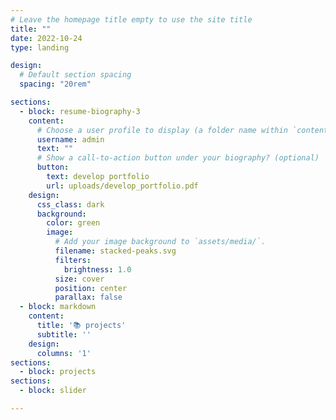 ```yaml
---
# Leave the homepage title empty to use the site title
title: ""
date: 2022-10-24
type: landing

design:
  # Default section spacing
  spacing: "20rem"

sections:
  - block: resume-biography-3
    content:
      # Choose a user profile to display (a folder name within `content/authors/`)
      username: admin
      text: ""
      # Show a call-to-action button under your biography? (optional)
      button:
        text: develop portfolio
        url: uploads/develop_portfolio.pdf
    design:
      css_class: dark
      background:
        color: green
        image:
          # Add your image background to `assets/media/`.
          filename: stacked-peaks.svg
          filters:
            brightness: 1.0
          size: cover
          position: center
          parallax: false
  - block: markdown
    content:
      title: '📚 projects'
      subtitle: ''
    design:
      columns: '1'
sections:
  - block: projects
sections:
  - block: slider

---
```

